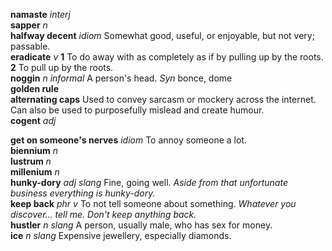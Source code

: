 

__namaste__ _interj_  
__sapper__ _n_  
__halfway decent__ _idiom_ Somewhat good, useful, or enjoyable, but not very; passable.  
__eradicate__ _v_ __1__ To do away with as completely as if by pulling up by the roots. __2__ To pull up by the roots.  
__noggin__ _n informal_ A person's head. _Syn_ bonce, dome  
__golden rule__  
__alternating caps__ Used to convey sarcasm or mockery across the internet. Can also be used to purposefully mislead and create humour.  
__cogent__ _adj_  

__get on someone's nerves__ _idiom_ To annoy someone a lot.  
__biennium__ _n_  
__lustrum__ _n_  
__millenium__ _n_  
__hunky-dory__ _adj slang_ Fine, going well. _Aside from that unfortunate business everything is hunky-dory._  
__keep back__ _phr v_ To not tell someone about something. _Whatever you discover... tell me. Don't keep anything back._  
__hustler__ _n slang_ A person, usually male, who has sex for money.  
__ice__ _n slang_ Expensive jewellery, especially diamonds.  
